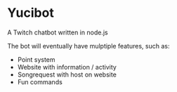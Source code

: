 # Yucibot
A Twitch chatbot written in node.js

The bot will eventually have mulptiple features, such as:
- Point system
- Website with information / activity
- Songrequest with host on website
- Fun commands